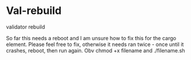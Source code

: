 # Val-rebuild
validator rebuild 

So far this needs a reboot and I am unsure how to fix this for the cargo element. Please feel free to fix, otherwise it needs ran twice - once until it crashes, reboot, then run again. Obv chmod +x filename and ./filename.sh
